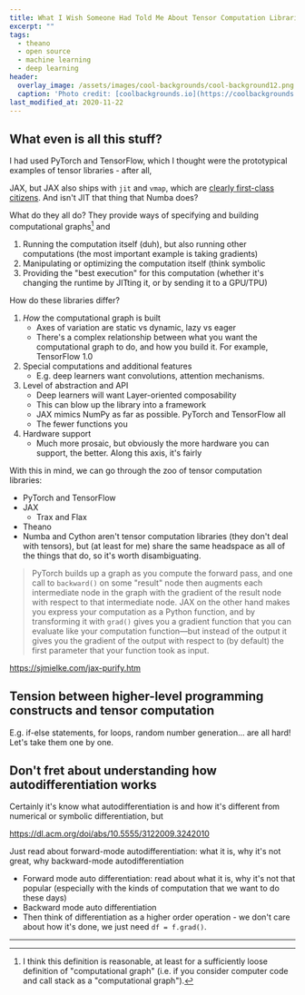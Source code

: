 ```yaml
---
title: What I Wish Someone Had Told Me About Tensor Computation Libraries
excerpt: ""
tags:
  - theano
  - open source
  - machine learning
  - deep learning
header:
  overlay_image: /assets/images/cool-backgrounds/cool-background12.png
  caption: 'Photo credit: [coolbackgrounds.io](https://coolbackgrounds.io/)'
last_modified_at: 2020-11-22
---
```


## What even is all this stuff?

I had used PyTorch and TensorFlow, which I thought were the prototypical examples of tensor
libraries - after all, 

JAX, but JAX also ships with `jit` and `vmap`, which are [clearly first-class
citizens](https://jax.readthedocs.io/en/latest/notebooks/quickstart.html). And isn't JIT that thing
that Numba does?

What do they all do? They provide ways of specifying and building computational graphs[^1] and

1. Running the computation itself (duh), but also running other computations (the most important
   example is taking gradients)
2. Manipulating or optimizing the computation itself (think symbolic
3. Providing the "best execution" for this computation (whether it's changing the runtime by JITting
   it, or by sending it to a GPU/TPU)

How do these libraries differ?

1. _How_ the computational graph is built
   - Axes of variation are static vs dynamic, lazy vs eager
   - There's a complex relationship between what you want the computational graph to do, and how you
     build it. For example, TensorFlow 1.0
1. Special computations and additional features
   - E.g. deep learners want convolutions, attention mechanisms.
1. Level of abstraction and API
   - Deep learners will want Layer-oriented composability
   - This can blow up the library into a framework
   - JAX mimics NumPy as far as possible. PyTorch and TensorFlow all
   - The fewer functions you 
1. Hardware support
   - Much more prosaic, but obviously the more hardware you can support, the better. Along this
     axis, it's fairly

With this in mind, we can go through the zoo of tensor computation libraries:

- PyTorch and TensorFlow
- JAX
  * Trax and Flax
- Theano
- Numba and Cython aren't tensor computation libraries (they don't deal with tensors), but (at least
  for me) share the same headspace as all of the things that do, so it's worth disambiguating.

> PyTorch builds up a graph as you compute the forward pass, and one call to `backward()` on some
> "result" node then augments each intermediate node in the graph with the gradient of the result node
> with respect to that intermediate node. JAX on the other hand makes you express your computation as
> a Python function, and by transforming it with `grad()` gives you a gradient function that you can
> evaluate like your computation function—but instead of the output it gives you the gradient of the
> output with respect to (by default) the first parameter that your function took as input.

https://sjmielke.com/jax-purify.htm

## Tension between higher-level programming constructs and tensor computation

E.g. if-else statements, for loops, random number generation... are all hard! Let's take them one by
one.

## Don't fret about understanding how autodifferentiation works

Certainly it's know what autodifferentiation is and how it's different from numerical or symbolic
differentiation, but

https://dl.acm.org/doi/abs/10.5555/3122009.3242010

Just read about forward-mode autodifferentiation: what it is, why it's not great, why backward-mode
autodifferentiation 

- Forward mode auto differentiation: read about what it is, why it's not that popular (especially
  with the kinds of computation that we want to do these days)
- Backward mode auto differentiation
- Then think of differentiation as a higher order operation - we don't care about how it's done, we
  just need `df = f.grad()`.

---

[^1]: I think this definition is reasonable, at least for a sufficiently loose definition of
"computational graph" (i.e. if you consider computer code and call stack as a "computational
graph").

